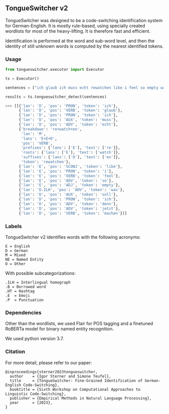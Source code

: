 ## TongueSwitcher v2

TongueSwitcher was designed to be a code-switching identification system for German-English. It is mostly rule-based, using specially created wordlists for most of the heavy-lifting. It is therefore fast and efficient.

Identification is performed at the word and sub-word level, and then the identity of still unknown words is computed by the nearest identified tokens.

### Usage 

```python
from tongueswitcher.executor import Executor

ts = Executor()

sentences = ["ich glaub ich muss echt rewatchen like i feel so empty was soll ich denn jetzt machen"]

results = ts.tongueswitcher_detect(sentences)

>>> [[{'lan': 'D', 'pos': 'PRON', 'token': 'ich'},
      {'lan': 'D', 'pos': 'VERB', 'token': 'glaub'},
      {'lan': 'D', 'pos': 'PRON', 'token': 'ich'},
      {'lan': 'D', 'pos': 'AUX', 'token': 'muss'},
      {'lan': 'D', 'pos': 'ADV', 'token': 'echt'},
      {'breakdown': 're+watch+en',
       'lan': 'M',
       'lans': 'E+E+D',
       'pos': 'VERB',
       'prefixes': {'lans': ['E'], 'text': ['re']},
       'roots': {'lans': ['E'], 'text': ['watch']},
       'suffixes': {'lans': ['D'], 'text': ['en']},
       'token': 'rewatchen'},
      {'lan': 'E', 'pos': 'SCONJ', 'token': 'like'},
      {'lan': 'E', 'pos': 'PRON', 'token': 'i'},
      {'lan': 'E', 'pos': 'VERB', 'token': 'feel'},
      {'lan': 'E', 'pos': 'ADV', 'token': 'so'},
      {'lan': 'E', 'pos': 'ADJ', 'token': 'empty'},
      {'lan': 'D.ILH', 'pos': 'ADV', 'token': 'was'},
      {'lan': 'D', 'pos': 'AUX', 'token': 'soll'},
      {'lan': 'D', 'pos': 'PRON', 'token': 'ich'},
      {'lan': 'D', 'pos': 'ADV', 'token': 'denn'},
      {'lan': 'D', 'pos': 'ADV', 'token': 'jetzt'},
      {'lan': 'D', 'pos': 'VERB', 'token': 'machen'}]]
```

### Labels

TongueSwitcher v2 identifies words with the following acronyms:

```
E = English
D = German
M = Mixed
NE = Named Entity
O = Other
```

With possible subcategorizations:

```
.ILH = Interlingual homograph
.B = Borrowed word
.HT = Hashtag
.E  = Emoji
.P  = Punctuation
```

### Dependencies

Other than the wordlists, we used Flair for POS tagging and a finetuned RoBERTa model for binary named entity recognition.

We used python version 3.7.

### Citation

For more detail, please refer to our paper:

```
@inproceedings{sterner2023tongueswitcher,
  author    = {Igor Sterner and Simone Teufel},
  title     = {TongueSwitcher: Fine-Grained Identification of German-English Code-Switching},
  booktitle = {Sixth Workshop on Computational Approaches to Linguistic Code-Switching},
  publisher = {Empirical Methods in Natural Language Processing},
  year      = {2023},
}
```